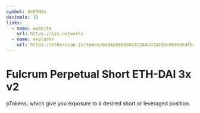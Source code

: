 ```yaml
---
symbol: dsETH3x
decimals: 18
links:
  - name: website
    url: https://bzx.network/
  - name: explorer
    url: https://etherscan.io/token/0x0428488582472A47d7a20be969FDFdfb3BA1f7cB
---
```


# Fulcrum Perpetual Short ETH-DAI 3x v2

pTokens, which give you exposure to a desired short or leveraged position.
